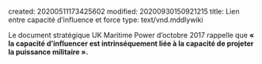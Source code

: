 created: 20200511173425602
modified: 20200930150921215
title: Lien entre capacité d’influence et force
type: text/vnd.mddlywiki

Le document stratégique UK Maritime Power d’octobre 2017 rappelle que **« la capacité d’influencer est intrinséquement liée à la capacité de projeter la puissance militaire ».**